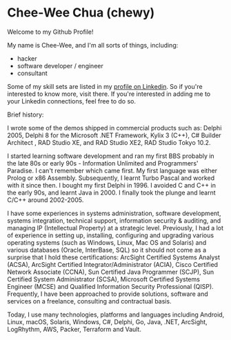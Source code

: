# Chee-Wee Chua (chewy)

 Welcome to my Github Profile!
 
 My name is Chee-Wee, and I'm all sorts of things, including:

- hacker
- software developer / engineer
- consultant

Some of my skill sets are listed in my [profile on Linkedin](https://linkedin.com/in/cwchua). So if you're interested to know more, visit there. If you're interested in adding me to your Linkedin connections, feel free to do so.

Brief history:

I wrote some of the demos shipped in commercial products such as: Delphi 2005, Delphi 8 for the Microsoft .NET Framework, Kylix 3 (C++), C# Builder Architect , RAD Studio XE, and RAD Studio XE2, RAD Studio Tokyo 10.2.

I started learning software development and ran my first BBS probably in the late 80s or early 90s - Information Unlimited and Programmers' Paradise. I can't remember which came first. My first language was either Prolog or x86 Assembly. Subsequently, I learnt Turbo Pascal and worked with it since then. I bought my first Delphi in 1996. I avoided C and C++ in the early 90s, and learnt Java in 2000. I finally took the plunge and learnt C/C++ around 2002-2005.

I have some experiences in systems administration, software development, systems integration, technical support, information security & auditing, and managing IP (Intellectual Property) at a strategic level. Previously, I had a lot of experience in setting up, installing, configuring and upgrading various operating systems (such as Windows, Linux, Mac OS and Solaris) and various databases (Oracle, InterBase, SQL) so it should not come as a surprise that I hold these certifications: ArcSight Certified Systems Analyst (ACSA), ArcSight Certified Integrator/Administrator (ACIA), Cisco Certified Network Associate (CCNA), Sun Certified Java Programmer (SCJP), Sun Certified System Administrator (SCSA), Microsoft Certified Systems Engineer (MCSE) and Qualified Information Security Professional (QISP). Frequently, I have been approached to provide solutions, software and services on a freelance, consulting and contractual basis.

Today, I use many technologies, platforms and languages including Android, Linux, macOS, Solaris, Windows, C#, Delphi, Go, Java, .NET, ArcSight, LogRhythm, AWS, Packer, Terraform and Vault.